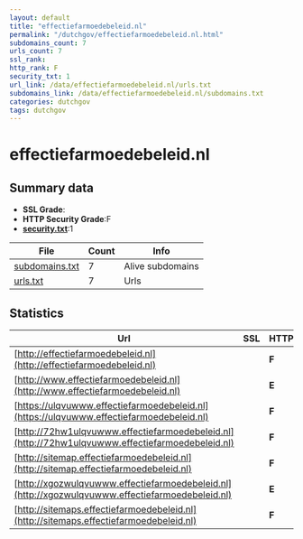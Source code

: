 ```yaml
---
layout: default
title: "effectiefarmoedebeleid.nl"
permalink: "/dutchgov/effectiefarmoedebeleid.nl.html"
subdomains_count: 7
urls_count: 7
ssl_rank: 
http_rank: F
security_txt: 1
url_link: /data/effectiefarmoedebeleid.nl/urls.txt
subdomains_link: /data/effectiefarmoedebeleid.nl/subdomains.txt
categories: dutchgov
tags: dutchgov
---
```



# effectiefarmoedebeleid.nl
## Summary data


 - **SSL Grade**:
 - **HTTP Security Grade**:F
 - **[security.txt](https://www.digitaleoverheid.nl/nieuws/standaard-security-txt-nu-verplicht-voor-overheid/)**:1


| File       | Count | Info |
|------------|-------|------|
|[subdomains.txt](/DutchGovScope/data/effectiefarmoedebeleid.nl/subdomains.txt)|7|Alive subdomains|
|[urls.txt](/DutchGovScope/data/effectiefarmoedebeleid.nl/urls.txt)|7|Urls|


## Statistics


| Url | SSL | HTTP | Server | Cookie | HSTS | CORS | CTO | CSP | XFO | XXP | RP |FP| Tech |Title |
|--------|-------|-------|------|------|------|------|------|------|------|------|------|------|------|------|
|[http://effectiefarmoedebeleid.nl](http://effectiefarmoedebeleid.nl)| | **F**|Parking/1.0| | | | | | | | :white_check_mark: | ||effectiefarmoede...|
|[http://www.effectiefarmoedebeleid.nl](http://www.effectiefarmoedebeleid.nl)| | **E**|| | | | | | | | :white_check_mark: | |||
|[https://ulqvuwww.effectiefarmoedebeleid.nl](https://ulqvuwww.effectiefarmoedebeleid.nl)| | **F**||:o: | | | | | | | :white_check_mark: | |||
|[http://72hw1ulqvuwww.effectiefarmoedebeleid.nl](http://72hw1ulqvuwww.effectiefarmoedebeleid.nl)| | **F**|Parking/1.0| | | | | | | | :white_check_mark: | ||effectiefarmoede...|
|[http://sitemap.effectiefarmoedebeleid.nl](http://sitemap.effectiefarmoedebeleid.nl)| | **F**|Parking/1.0| | | | | | | | :white_check_mark: | ||effectiefarmoede...|
|[http://xgozwulqvuwww.effectiefarmoedebeleid.nl](http://xgozwulqvuwww.effectiefarmoedebeleid.nl)| | **E**|| | | | | | | | :white_check_mark: | |||
|[http://sitemaps.effectiefarmoedebeleid.nl](http://sitemaps.effectiefarmoedebeleid.nl)| | **F**|Parking/1.0| | | | | | | | :white_check_mark: | |||


